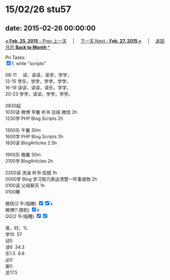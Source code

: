 # 15/02/26 stu57

date: 2015-02-26 00:00:00
---
[**< Feb. 25, 2015** - Prev 上一天](/lifelogs/2015/02/d25.html) &nbsp; &nbsp; | &nbsp; &nbsp; [下一天 Next - **Feb. 27, 2015 >**](/lifelogs/2015/02/d27.html) &nbsp; &nbsp; |  &nbsp; &nbsp; [返回月历 **Back to Month ^**](/lifelogs/2015/02/index.html)
<br/><div>Pri Tasks:<br/><input type="checkbox" checked="true"/>1. write "scripts"<div><br/></div>08-11     读，读读，读学，学学，<br/>12-15 学乐，学学，学学，学学，<br/>16-19 读读，读读，读乐，学学，<br/>20-23 学学，读读，学学，学学。</div><div><div><br/></div>0830起</div><div>1030读 微博 早餐 听书 总结 微信 2h</div><div>1230学 PHP Blog Scripts 2h<div><br/></div>1300乐 午餐 30m</div><div>1600学 PHP Blog Scripts 3h</div><div>1830读 BlogArticles 2.5h<div><br/></div>1900乐 晚餐 30m<br/>2100学 BlogArticles 2h</div><div><br/>2200读 洗澡 听书 拾掇 1h<br/>0000学 Blog 学习努力表达清楚一件事或物 2h<br/>0100读 父母聊天 1h</div><div>0100睡</div><div><br/>微信(2 午/临睡) <input type="checkbox" checked="true"/><input type="checkbox" checked="true"/>x<br/>微博(1 随机) <input type="checkbox" checked="true"/>x<br/>QQ(2 午/临睡) <input type="checkbox" checked="true"/><input type="checkbox" checked="true"/><br/><div><br/></div>类，时，%<br/>学10  57<br/>动0<br/>读6  34.3<br/>乐1.5  8.6<br/>必0<br/>废0<br/>总17.5</div>
